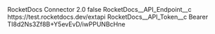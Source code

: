 <?xml version="1.0" encoding="UTF-8"?>
<CustomMetadata xmlns="http://soap.sforce.com/2006/04/metadata" xmlns:xsi="http://www.w3.org/2001/XMLSchema-instance" xmlns:xsd="http://www.w3.org/2001/XMLSchema">
    <label>RocketDocs Connector 2.0</label>
    <protected>false</protected>
    <values>
        <field>RocketDocs__API_Endpoint__c</field>
        <value xsi:type="xsd:string">https://test.rocketdocs.dev/extapi</value>
    </values>
    <values>
        <field>RocketDocs__API_Token__c</field>
        <value xsi:type="xsd:string">Bearer TI8d2Ns3Zf8B+Y5evEvD/iwPPUNBcHne</value>
    </values>
</CustomMetadata>
